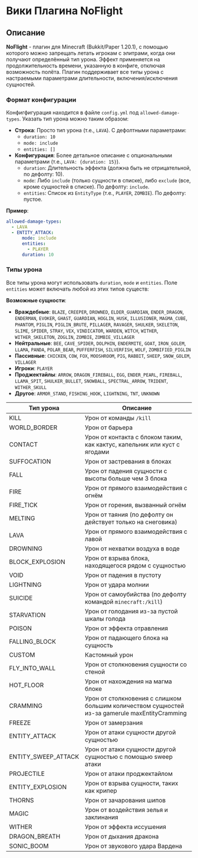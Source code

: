 # Вики Плагина NoFlight

## Описание

**NoFlight** - плагин для Minecraft (Bukkit/Paper 1.20.1), с помощью которого можно запрещать летать игрокам с элитрами, когда они получают определённый тип урона. Эффект применяется на продолжительность времени, указанную в конфиге, отключая возможность полёта. Плагин поддерживает все типы урона с настраемыми параметрами длительности, включения/исключения сущностей.

### Формат конфигурации

Конфигфигурация находится в файле `config.yml` под `allowed-damage-types`. Указать тип урона можно таким образом:

- **Строка**: Просто тип урона (т.е., `LAVA`). С дефолтными параметрами:
  - `duration: 10`
  - `mode: include`
  - `entities: []`
- **Конфигурация**: Более детальное описание с опциональными параметрами (т.е., `LAVA: {duration: 15}`).
  - `duration`: Длительность эффекта (должна быть не отрицательной, по дефолту: 10).
  - `mode`: Либо `include` (только сущности в списке), либо `exclude` (все, кроме сущностей в списке). По дефолту: `include`.
  - `entities`: Список из `EntityType` (т.е., `PLAYER`, `ZOMBIE`). По дефолту: пустое.

**Пример**:
```yaml
allowed-damage-types:
  - LAVA
  - ENTITY_ATTACK:
      mode: include
      entities:
        - PLAYER
      duration: 10
```

### Типы урона

Все типы урона могут использовать `duration`, `mode` и `entities`. Поле `entities` может включать любой из этих типов существ:

**Возможные сущности**:
- **Враждебные**: `BLAZE`, `CREEPER`, `DROWNED`, `ELDER_GUARDIAN`, `ENDER_DRAGON`, `ENDERMAN`, `EVOKER`, `GHAST`, `GUARDIAN`, `HOGLIN`, `HUSK`, `ILLUSIONER`, `MAGMA_CUBE`, `PHANTOM`, `PIGLIN`, `PIGLIN_BRUTE`, `PILLAGER`, `RAVAGER`, `SHULKER`, `SKELETON`, `SLIME`, `SPIDER`, `STRAY`, `VEX`, `VINDICATOR`, `WARDEN`, `WITCH`, `WITHER`, `WITHER_SKELETON`, `ZOGLIN`, `ZOMBIE`, `ZOMBIE_VILLAGER`
- **Нейтральные**: `BEE`, `CAVE_SPIDER`, `DOLPHIN`, `ENDERMITE`, `GOAT`, `IRON_GOLEM`, `LLAMA`, `PANDA`, `POLAR_BEAR`, `PUFFERFISH`, `SILVERFISH`, `WOLF`, `ZOMBIFIED_PIGLIN`
- **Пассивные**: `CHICKEN`, `COW`, `FOX`, `MOOSHROOM`, `PIG`, `RABBIT`, `SHEEP`, `SNOW_GOLEM`, `VILLAGER`
- **Игроки**: `PLAYER`
- **Проджектайлы**: `ARROW`, `DRAGON_FIREBALL`, `EGG`, `ENDER_PEARL`, `FIREBALL`, `LLAMA_SPIT`, `SHULKER_BULLET`, `SNOWBALL`, `SPECTRAL_ARROW`, `TRIDENT`, `WITHER_SKULL`
- **Другое**: `ARMOR_STAND`, `FISHING_HOOK`, `LIGHTNING`, `TNT`, `UNKNOWN`

| Тип урона           | Описание                                                                                      |
|---------------------|-----------------------------------------------------------------------------------------------|
| KILL                | Урон от команды `/kill`                                                                       |
| WORLD_BORDER        | Урон от барьера                                                                               |
| CONTACT             | Урон от контакта с блоком таким, как кактус, капельник или куст с ягодами                     |
| SUFFOCATION         | Урон от застревания в блоках                                                                  |
| FALL                | Урон от падения сущности с высоты больше чем 3 блока                                          |
| FIRE                | Урон от прямого взаимодействия с огнём                                                        |
| FIRE_TICK           | Урон от горения, вызванный огнём                                                              |
| MELTING             | Урон от таяния (по дефолту он действует только на снеговика)                                  |
| LAVA                | Урон от прямого взаимодействия с лавой                                                        |
| DROWNING            | Урон от нехватки воздуха в воде                                                               |
| BLOCK_EXPLOSION     | Урон от взрыва блока, находящегося рядом с сущностью                                          |
| VOID                | Урон от падения в пустоту                                                                     |
| LIGHTNING           | Урон от удара молнии                                                                          |
| SUICIDE             | Урон от самоубийства (по дефолту командой `minecraft:/kill`)                                  |
| STARVATION          | Урон от голодания из-за пустой шкалы голода                                                   |
| POISON              | Урон от эффекта отравления                                                                    |
| FALLING_BLOCK       | Урон от падающего блока на сущность                                                           |
| CUSTOM              | Кастомный урон                                                                                |
| FLY_INTO_WALL       | Урон от столкновения сущности со стеной                                                       |
| HOT_FLOOR           | Урон от нахождения на магма блоке                                                             |
| CRAMMING            | Урон от столкновения с слишком большим количеством сущностей из-за gamerule maxEntityCramming |
| FREEZE              | Урон от замерзания                                                                            |
| ENTITY_ATTACK       | Урон от атаки сущности другой сущностью                                                       |
| ENTITY_SWEEP_ATTACK | Урон от атаки сущности другой сущностью с помощью sweep атаки                                 |
| PROJECTILE          | Урон от атаки проджектайлом                                                                   |
| ENTITY_EXPLOSION    | Урон от взрыва сущности, таких как крипер                                                     |
| THORNS              | Урон от зачарования шипов                                                                     |
| MAGIC               | Урон от воздействия зелья и заклинания                                                        |
| WITHER              | Урон от эффекта иссушения                                                                     |
| DRAGON_BREATH       | Урон от дыхания дракона                                                                       |
| SONIC_BOOM          | Урон от звукового удара Вардена                                                               |